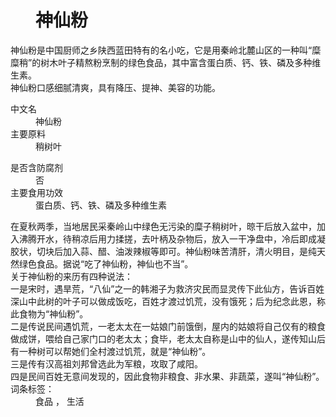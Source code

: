 <div class="main-content">
 <div class="top-tool">
 </div>
 <div style="width:0;height:0;clear:both">
 </div>
 <dl class="lemmaWgt-lemmaTitle lemmaWgt-lemmaTitle-">
  <dd class="lemmaWgt-lemmaTitle-title">
   <h1>
    神仙粉
   </h1>
   <a class="edit-lemma cmn-btn-hover-blue cmn-btn-28 j-edit-link" href="javascript:;">
   </a>
   <a class="lock-lemma" href="javascript:;" nslog-type="10003105" target="_blank" title="锁定">
   </a>
   <a class="lemma-discussion cmn-btn-hover-blue cmn-btn-28 j-discussion-link" href="/planet/talk?lemmaId=5021897" nslog-type="90000102" target="_blank">
   </a>
  </dd>
 </dl>
 <div class="promotion-declaration">
 </div>
 <div class="lemma-summary" label-module="lemmaSummary">
  <div class="para" label-module="para">
   神仙粉是中国厨师之乡陕西蓝田特有的名小吃，它是用秦岭北麓山区的一种叫“糜糜稍”的树木叶子精熬粉烹制的绿色食品，其中富含蛋白质、钙、铁、磷及多种维生素。
  </div>
  <div class="para" label-module="para">
   神仙粉口感细腻清爽，具有降压、提神、美容的功能。
  </div>
 </div>
 <div class="configModuleBanner">
 </div>
 <div class="basic-info cmn-clearfix">
  <dl class="basicInfo-block basicInfo-left">
   <dt class="basicInfo-item name">
    中文名
   </dt>
   <dd class="basicInfo-item value">
    神仙粉
   </dd>
   <dt class="basicInfo-item name">
    主要原料
   </dt>
   <dd class="basicInfo-item value">
    稍树叶
   </dd>
  </dl>
  <dl class="basicInfo-block basicInfo-right">
   <dt class="basicInfo-item name">
    是否含防腐剂
   </dt>
   <dd class="basicInfo-item value">
    否
   </dd>
   <dt class="basicInfo-item name">
    主要食用功效
   </dt>
   <dd class="basicInfo-item value">
    蛋白质、钙、铁、磷及多种维生素
   </dd>
  </dl>
 </div>
 <div class="para" label-module="para">
  在夏秋两季，当地居民采秦岭山中绿色无污染的糜子稍树叶，晾干后放入盆中，加入沸腾开水，待稍凉后用力揉搓，去叶柄及杂物后，放入一干净盘中，冷后即成凝胶状，切块后加入蒜、醋、油泼辣椒等即可。神仙粉味苦清肝，清火明目，是纯天然绿色食品。据说“吃了神仙粉，神仙也不当”。
 </div>
 <div class="para" label-module="para">
  关于神仙粉的来历有四种说法：
 </div>
 <div class="para" label-module="para">
  一是宋时，遇旱荒，“八仙”之一的韩湘子为救济灾民而显灵传下此仙方，告诉百姓深山中此树的叶子可以做成饭吃，百姓才渡过饥荒，没有饿死；后为纪念此恩，称此食物为“神仙粉”。
 </div>
 <div class="para" label-module="para">
  二是传说民间遇饥荒，一老太太在一姑娘门前饿倒，屋内的姑娘将自己仅有的粮食做成饼，喂给自己家门口的老太太；食毕，老太太自称是山中的仙人，遂传知山后有一种树可以帮她们全村渡过饥荒，就是“神仙粉”。
 </div>
 <div class="para" label-module="para">
  三是传有汉高祖刘邦曾选此为军粮，攻取了咸阳。
 </div>
 <div class="para" label-module="para">
  四是民间百姓无意间发现的，因此食物非粮食、非水果、非蔬菜，遂叫“神仙粉”。
 </div>
 <div class="anchor-list">
  <a class="lemma-anchor a" name="a">
  </a>
 </div>
 <div class="album-list">
 </div>
 <div id="open-tag">
  <div class="open-tag-title">
   词条标签：
  </div>
  <dd id="open-tag-item">
   <span class="taglist">
    食品
   </span>
   ，
   <span class="taglist">
    生活
   </span>
  </dd>
  <div class="open-tag-collapse" id="open-tag-collapse">
  </div>
 </div>
 <div class="clear">
 </div>
</div>

